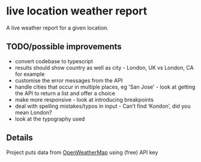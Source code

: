 live location weather report
=============================

A live weather report for a given location.

TODO/possible improvements
--------------------------------
- convert codebase to typescript
- results should show country as well as city - London, UK vs London, CA for example
- customise the error messages from the API
- handle cities that occur in multiple places, eg 'San Jose' - look at getting the API to return a list and offer a choice
- make more responsive - look at introducing breakpoints
- deal with spelling mistakes/typos in input - Can’t find ‘Kondon’, did you mean London?
- look at the typography used


Details
-------
Project puts data from [OpenWeatherMap](https://openweathermap.org) using (free) API key
 

